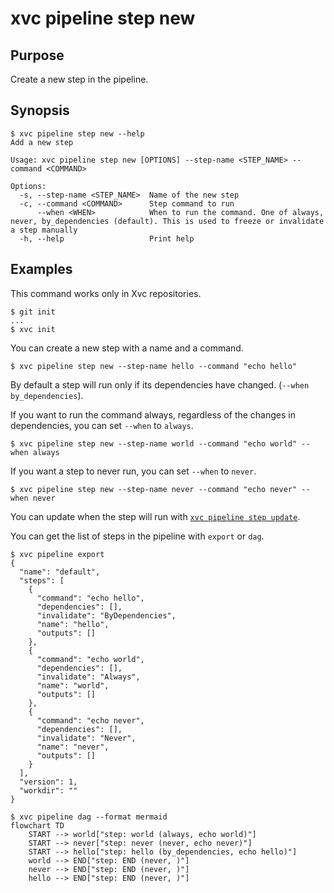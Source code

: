 # xvc pipeline step new

## Purpose

Create a new step in the pipeline.

## Synopsis

```console
$ xvc pipeline step new --help
Add a new step

Usage: xvc pipeline step new [OPTIONS] --step-name <STEP_NAME> --command <COMMAND>

Options:
  -s, --step-name <STEP_NAME>  Name of the new step
  -c, --command <COMMAND>      Step command to run
      --when <WHEN>            When to run the command. One of always, never, by_dependencies (default). This is used to freeze or invalidate a step manually
  -h, --help                   Print help

```

## Examples

This command works only in Xvc repositories.

```console
$ git init
...
$ xvc init
```

You can create a new step with a name and a command.

```console
$ xvc pipeline step new --step-name hello --command "echo hello"
```

By default a step will run only if its dependencies have changed. (`--when by_dependencies`).

If you want to run the command always, regardless of the changes in dependencies, you can set `--when` to `always`.

```console
$ xvc pipeline step new --step-name world --command "echo world" --when always
```

If you want a step to never run, you can set `--when` to `never`.

```console
$ xvc pipeline step new --step-name never --command "echo never" --when never
```

You can update when the step will run with [`xvc pipeline step update`](/ref/xvc-pipeline-step-update.md).

You can get the list of steps in the pipeline with `export` or `dag`.

```console
$ xvc pipeline export
{
  "name": "default",
  "steps": [
    {
      "command": "echo hello",
      "dependencies": [],
      "invalidate": "ByDependencies",
      "name": "hello",
      "outputs": []
    },
    {
      "command": "echo world",
      "dependencies": [],
      "invalidate": "Always",
      "name": "world",
      "outputs": []
    },
    {
      "command": "echo never",
      "dependencies": [],
      "invalidate": "Never",
      "name": "never",
      "outputs": []
    }
  ],
  "version": 1,
  "workdir": ""
}

$ xvc pipeline dag --format mermaid
flowchart TD
	START --> world["step: world (always, echo world)"]
	START --> never["step: never (never, echo never)"]
	START --> hello["step: hello (by_dependencies, echo hello)"]
	world --> END["step: END (never, )"]
	never --> END["step: END (never, )"]
	hello --> END["step: END (never, )"]


```

